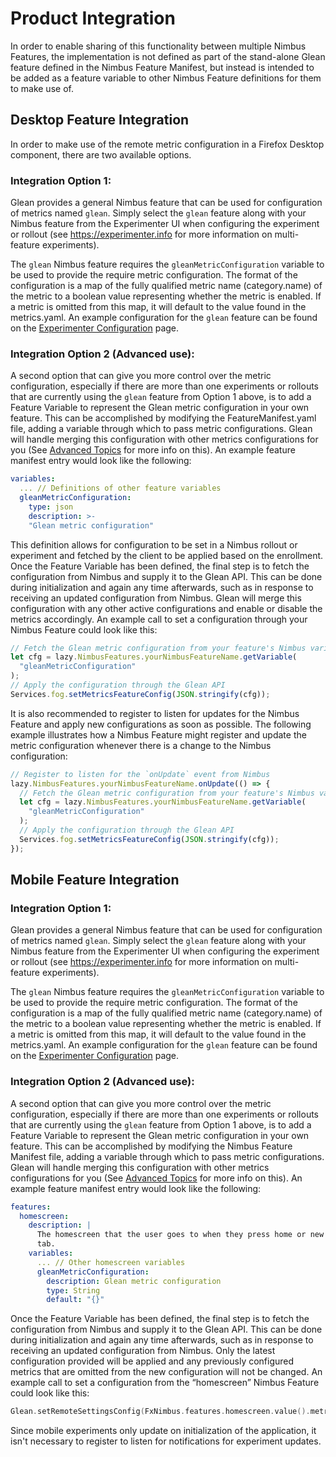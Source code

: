 # Product Integration

In order to enable sharing of this functionality between multiple Nimbus Features, the implementation is not defined as part of the stand-alone Glean feature defined in the Nimbus Feature Manifest, but instead is intended to be added as a feature variable to other Nimbus Feature definitions for them to make use of.

## Desktop Feature Integration

In order to make use of the remote metric configuration in a Firefox Desktop component, there are two available options.

### Integration Option 1:

Glean provides a general Nimbus feature that can be used for configuration of metrics named `glean`. Simply select the `glean` feature along with your Nimbus feature from the Experimenter UI when configuring the experiment or rollout (see https://experimenter.info for more information on multi-feature experiments).

The `glean` Nimbus feature requires the `gleanMetricConfiguration` variable to be used to provide the require metric configuration. The format of the configuration is a map of the fully qualified metric name (category.name) of the metric to a boolean value representing whether the metric is enabled. If a metric is omitted from this map, it will default to the value found in the metrics.yaml. An example configuration for the `glean` feature can be found on the [Experimenter Configuration](./experimenter-configuration.md) page.


### Integration Option 2 (Advanced use):

 A second option that can give you more control over the metric configuration, especially if there are more than one experiments or rollouts that are currently using the `glean` feature from Option 1 above, is to add a Feature Variable to represent the Glean metric configuration in your own feature. This can be accomplished by modifying the FeatureManifest.yaml file, adding a variable through which to pass metric configurations. Glean will handle merging this configuration with other metrics configurations for you (See [Advanced Topics](./advanced-topics.md) for more info on this). An example feature manifest entry would look like the following:

```yaml
variables:
  ... // Definitions of other feature variables
  gleanMetricConfiguration:
    type: json
    description: >-
    "Glean metric configuration"
```

This definition allows for configuration to be set in a Nimbus rollout or experiment and fetched by the client to be applied based on the enrollment. Once the Feature Variable has been defined, the final step is to fetch the configuration from Nimbus and supply it to the Glean API. This can be done during initialization and again any time afterwards, such as in response to receiving an updated configuration from Nimbus. Glean will merge this configuration with any other active configurations and enable or disable the metrics accordingly. An example call to set a configuration through your Nimbus Feature could look like this:

```JavaScript
// Fetch the Glean metric configuration from your feature's Nimbus variable
let cfg = lazy.NimbusFeatures.yourNimbusFeatureName.getVariable(
  "gleanMetricConfiguration"
);
// Apply the configuration through the Glean API
Services.fog.setMetricsFeatureConfig(JSON.stringify(cfg));
```

It is also recommended to register to listen for updates for the Nimbus Feature and apply new configurations as soon as possible. The following example illustrates how a Nimbus Feature might register and update the metric configuration whenever there is a change to the Nimbus configuration:

```JavaScript
// Register to listen for the `onUpdate` event from Nimbus
lazy.NimbusFeatures.yourNimbusFeatureName.onUpdate(() => {
  // Fetch the Glean metric configuration from your feature's Nimbus variable
  let cfg = lazy.NimbusFeatures.yourNimbusFeatureName.getVariable(
    "gleanMetricConfiguration"
  );
  // Apply the configuration through the Glean API
  Services.fog.setMetricsFeatureConfig(JSON.stringify(cfg));
});
```

## Mobile Feature Integration

### Integration Option 1:

Glean provides a general Nimbus feature that can be used for configuration of metrics named `glean`. Simply select the `glean` feature along with your Nimbus feature from the Experimenter UI when configuring the experiment or rollout (see https://experimenter.info for more information on multi-feature experiments).

The `glean` Nimbus feature requires the `gleanMetricConfiguration` variable to be used to provide the require metric configuration. The format of the configuration is a map of the fully qualified metric name (category.name) of the metric to a boolean value representing whether the metric is enabled. If a metric is omitted from this map, it will default to the value found in the metrics.yaml. An example configuration for the `glean` feature can be found on the [Experimenter Configuration](./experimenter-configuration.md) page.

### Integration Option 2 (Advanced use):

A second option that can give you more control over the metric configuration, especially if there are more than one experiments or rollouts that are currently using the `glean` feature from Option 1 above, is to add a Feature Variable to represent the Glean metric configuration in your own feature. This can be accomplished by modifying the Nimbus Feature Manifest file, adding a variable through which to pass metric configurations. Glean will handle merging this configuration with other metrics configurations for you (See [Advanced Topics](./advanced-topics.md) for more info on this). An example feature manifest entry would look like the following:

```yaml
features:
  homescreen:
    description: |
      The homescreen that the user goes to when they press home or new    
      tab.
    variables:
      ... // Other homescreen variables
      gleanMetricConfiguration:
        description: Glean metric configuration
        type: String
        default: "{}"
```

Once the Feature Variable has been defined, the final step is to fetch the configuration from Nimbus and supply it to the Glean API. This can be done during initialization and again any time afterwards, such as in response to receiving an updated configuration from Nimbus. Only the latest configuration provided will be applied and any previously configured metrics that are omitted from the new configuration will not be changed. An example call to set a configuration from the “homescreen” Nimbus Feature could look like this:

```Swift
Glean.setRemoteSettingsConfig(FxNimbus.features.homescreen.value().metricsEnabled)
```

Since mobile experiments only update on initialization of the application, it isn't necessary to register to listen for notifications for experiment updates.

[Nimbus]: https://experimenter.info
[Nimbus Desktop Feature API]: https://experimenter.info/desktop-feature-api